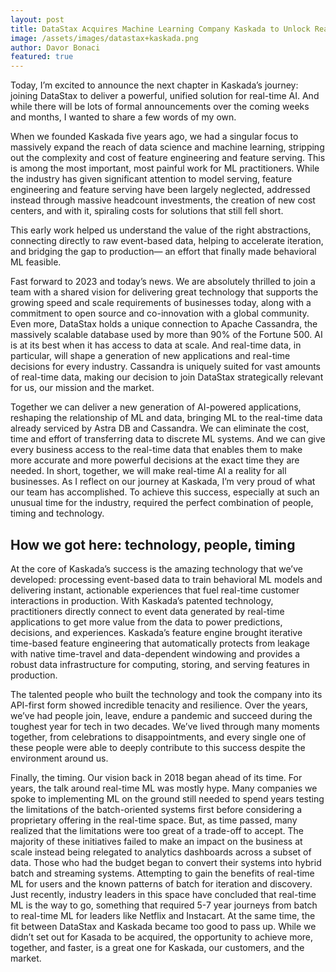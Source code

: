 ```yaml
---
layout: post
title: DataStax Acquires Machine Learning Company Kaskada to Unlock Real-Time AI
image: /assets/images/datastax+kaskada.png
author: Davor Bonaci
featured: true
---
```


Today, I’m excited to announce the next chapter in Kaskada’s journey: joining DataStax to deliver a powerful, unified solution for real-time AI. And while there will be lots of formal announcements over the coming weeks and months, I wanted to share a few words of my own.

When we founded Kaskada five years ago, we had a singular focus to massively expand the reach of data science and machine learning, stripping out the complexity and cost of feature engineering and feature serving. This is among the most important, most painful work for ML practitioners. While the industry has given significant attention to model serving, feature engineering and feature serving have been largely neglected, addressed instead through massive headcount investments, the creation of new cost centers, and with it, spiraling costs for solutions that still fell short.

This early work helped us understand the value of the right abstractions, connecting directly to raw event-based data, helping to accelerate iteration, and bridging the gap to production— an effort that finally made behavioral ML feasible.

Fast forward to 2023 and today’s news. We are absolutely thrilled to join a team with a shared vision for delivering great technology that supports the growing speed and scale requirements of businesses today, along with a commitment to open source and co-innovation with a global community. Even more, DataStax holds a unique connection to Apache Cassandra, the massively scalable database used by more than 90% of the Fortune 500. AI is at its best when it has access to data at scale. And real-time data, in particular, will shape a generation of new applications and real-time decisions for every industry. Cassandra is uniquely suited for vast amounts of real-time data, making our decision to join DataStax strategically relevant for us, our mission and the market.

Together we can deliver a new generation of AI-powered applications, reshaping the relationship of ML and data, bringing ML to the real-time data already serviced by Astra DB and Cassandra. We can eliminate the cost, time and effort of transferring data to discrete ML systems. And we can give every business access to the real-time data that enables them to make more accurate and more powerful decisions at the exact time they are needed. In short, together, we will make real-time AI a reality for all businesses.
As I reflect on our journey at Kaskada, I’m very proud of what our team has accomplished. To achieve this success, especially at such an unusual time for the industry, required the perfect combination of people, timing and technology.

## How we got here: technology, people, timing

At the core of Kaskada’s success is the amazing technology that we’ve developed: processing​ event-based data​ to train​ behavioral ML ​​models ​and delivering ​instant, actionable experiences that fuel real-time customer interactions in production​. With Kaskada’s patented technology, practitioners directly connect to event data generated by real-time applications to get more value from the data to power predictions, decisions, and experiences. Kaskada’s feature engine brought iterative time-based feature engineering that automatically protects from leakage with native time-travel and data-dependent windowing and provides a robust data infrastructure for computing, storing, and serving features in production.

The talented people who built the technology and took the company into its API-first form showed incredible tenacity and resilience. Over the years, we’ve had people join, leave, endure a pandemic and succeed during the toughest year for tech in two decades. We’ve lived through many moments together, from celebrations to disappointments, and every single one of these people were able to deeply contribute to this success despite the environment around us.

Finally, the timing. Our vision back in 2018 began ahead of its time. For years, the talk around real-time ML was mostly hype. Many companies we spoke to implementing ML on the ground still needed to spend years testing the limitations of the batch-oriented systems first before considering a proprietary offering in the real-time space. But, as time passed, many realized that the limitations were too great of a trade-off to accept. The majority of these initiatives failed to make an impact on the business at scale instead being relegated to analytics dashboards across a subset of data.
Those who had the budget began to convert their systems into hybrid batch and streaming systems. Attempting to gain the benefits of real-time ML for users and the known patterns of batch for iteration and discovery. Just recently, industry leaders in this space have concluded that real-time ML is the way to go, something that required 5-7 year journeys from batch to real-time ML for leaders like Netflix and Instacart.
At the same time, the fit between DataStax and Kaskada became too good to pass up. While we didn’t set out for Kasada to be acquired, the opportunity to achieve more, together, and faster, is a great one for Kaskada, our customers, and the market.

